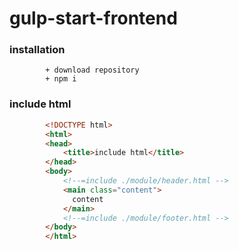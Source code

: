 # gulp-start-frontend
### installation

```
        + download repository
        + npm i
```

### include html

```html
        <!DOCTYPE html>
        <html>
        <head>
            <title>include html</title>
        </head>
        <body>
            <!--=include ./module/header.html -->
            <main class="content">
              content
            </main>
            <!--=include ./module/footer.html -->
        </body>
        </html>
```
